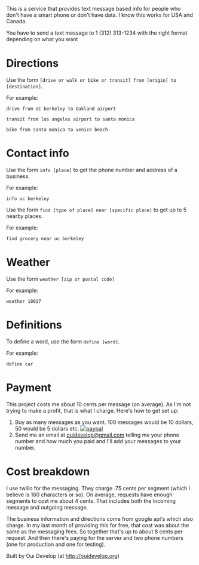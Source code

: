 This is a service that provides text message based info for people who don't have a smart phone or don't have data. I know this works for USA and Canada.

You have to send a text message to 1 (312) 313-1234 with the right format depending on what you want

# Directions
Use the form `[drive or walk or bike or transit] from [origin] to [destination]`.

For example:

`drive from UC berkeley to Oakland airport`

`transit from los angeles airport to santa monica`

`bike from santa monica to venice beach`

# Contact info
Use the form `info [place]` to get the phone number and address of a business.

For example:

`info uc berkeley`

Use the form `find [type of place] near [specific place]` to get up to 5 nearby places.

For example:

`find grocery near uc berkeley`

# Weather
Use the form `weather [zip or postal code]`

For example:

`weather 10017`

# Definitions
To define a word, use the form `define [word]`.

For example:

`define car`

# Payment 

This project costs me about 10 cents per message (on average). As I'm not trying to make a profit, that is what I charge. Here's how to get set up:
1. Buy as many messages as you want. 100 messages would be 10 dollars, 50 would be 5 dollars etc.
[![paypal](https://www.paypalobjects.com/en_US/i/btn/btn_donateCC_LG.gif)](https://www.paypal.com/cgi-bin/webscr?cmd=_donations&business=YLQFA7GD6GZYG&lc=US&currency_code=USD&bn=PP%2dDonationsBF%3abtn_donate_LG%2egif%3aNonHosted)
2. Send me an email at ouidevelop@gmail.com telling me your phone number and how much you paid and I'll add your messages to your number.

# Cost breakdown
I use twilio for the messaging. They charge .75 cents per segment (which I believe is 160 characters or so). On average, requests have enough segments to cost me about 4 cents. That includes both the incoming message and outgoing message.

The business information and directions come from google api's which also charge. In my last month of providing this for free, that cost was about the same as the messaging fees. So together that's up to about 8 cents per request. And then there's paying for the server and two phone numbers (one for production and one for testing).

Built by Oui Develop (at http://ouidevelop.org)
